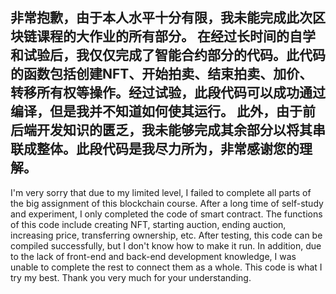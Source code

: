 非常抱歉，由于本人水平十分有限，我未能完成此次区块链课程的大作业的所有部分。
在经过长时间的自学和试验后，我仅仅完成了智能合约部分的代码。此代码的函数包括创建NFT、开始拍卖、结束拍卖、加价、转移所有权等操作。经过试验，此段代码可以成功通过编译，但是我并不知道如何使其运行。
此外，由于前后端开发知识的匮乏，我未能够完成其余部分以将其串联成整体。此段代码是我尽力所为，非常感谢您的理解。
--------------------------------------------
I'm very sorry that due to my limited level, I failed to complete all parts of the big assignment of this blockchain course.
After a long time of self-study and experiment, I only completed the code of smart contract. The functions of this code include creating NFT, starting auction, ending auction, increasing price, transferring ownership, etc. After testing, this code can be compiled successfully, but I don't know how to make it run.
In addition, due to the lack of front-end and back-end development knowledge, I was unable to complete the rest to connect them as a whole. This code is what I try my best. Thank you very much for your understanding.

